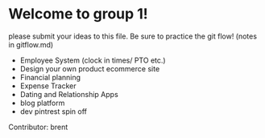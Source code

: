 <h1>Welcome to group 1!</h1>

please submit your ideas to this file. Be sure to practice the git flow! (notes in gitflow.md)

- Employee System (clock in times/ PTO etc.) 
- Design your own product ecommerce site 
- Financial planning 
- Expense Tracker
- Dating and Relationship Apps 
- blog platform 
- dev pintrest spin off 


Contributor: brent